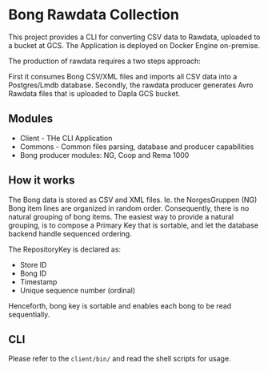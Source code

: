 # Bong Rawdata Collection

This project provides a CLI for converting CSV data to Rawdata, uploaded to a bucket at GCS. 
The Application is deployed on Docker Engine on-premise. 

The production of rawdata requires a two steps approach: 

First it consumes Bong CSV/XML files and imports all CSV data into a Postgres/Lmdb database.
Secondly, the rawdata producer generates Avro Rawdata files that is uploaded to Dapla GCS bucket.

## Modules

* Client - THe CLI Application
* Commons - Common files parsing, database and producer capabilities
* Bong producer modules: NG, Coop and Rema 1000

## How it works

The Bong data is stored as CSV and XML files. Ie. the NorgesGruppen (NG) Bong item lines are organized
in random order. Consequently, there is no natural grouping of bong items. The easiest way to provide
a natural grouping, is to compose a Primary Key that is sortable, and let the database backend handle
sequenced ordering. 

The RepositoryKey is declared as:

* Store ID
* Bong ID
* Timestamp
* Unique sequence number (ordinal)

Henceforth, bong key is sortable and enables each bong to be read sequentially.

## CLI

Please refer to the `client/bin/` and read the shell scripts for usage.
